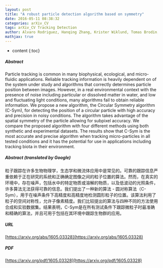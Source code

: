 ```yaml
---
layout: post
title: "A robust particle detection algorithm based on symmetry"
date: 2016-05-11 08:38:32
categories: arXiv_CV
tags: arXiv_CV Tracking Detection
author: Alvaro Rodriguez, Hanqing Zhang, Krister Wiklund, Tomas Brodin, Jonatan Klaminder, Patrik Andersson, Magnus Andersson
mathjax: true
---
```


* content
{:toc}

##### Abstract
Particle tracking is common in many biophysical, ecological, and micro-fluidic applications. Reliable tracking information is heavily dependent on of the system under study and algorithms that correctly determines particle position between images. However, in a real environmental context with the presence of noise including particular or dissolved matter in water, and low and fluctuating light conditions, many algorithms fail to obtain reliable information. We propose a new algorithm, the Circular Symmetry algorithm (C-Sym), for detecting the position of a circular particle with high accuracy and precision in noisy conditions. The algorithm takes advantage of the spatial symmetry of the particle allowing for subpixel accuracy. We compare the proposed algorithm with four different methods using both synthetic and experimental datasets. The results show that C-Sym is the most accurate and precise algorithm when tracking micro-particles in all tested conditions and it has the potential for use in applications including tracking biota in their environment.

##### Abstract (translated by Google)
粒子跟踪在许多生物物理学，生态学和微流体应用中是常见的。可靠的跟踪信息严重依赖于正在研究的系统和正确确定图像之间的粒子位置的算法。然而，在真实的环境中，存在噪声，包括水中的特定物质或溶解的物质，以及低波动的光照条件，许多算法无法获得可靠的信息。我们提出了一种新的算法 - 圆对称算法（C-Sym），用于在噪声条件下高精度和高精度地检测圆形粒子的位置。该算法利用了粒子的空间对称性，允许子像素精度。我们比较提出的算法与四种不同的方法使用合成和实验数据集。结果表明，C-Sym是在所有测试条件下跟踪微粒子时最准确和精确的算法，并且可用于包括在其环境中跟踪生物群的应用。

##### URL
[https://arxiv.org/abs/1605.03328](https://arxiv.org/abs/1605.03328)

##### PDF
[https://arxiv.org/pdf/1605.03328](https://arxiv.org/pdf/1605.03328)

